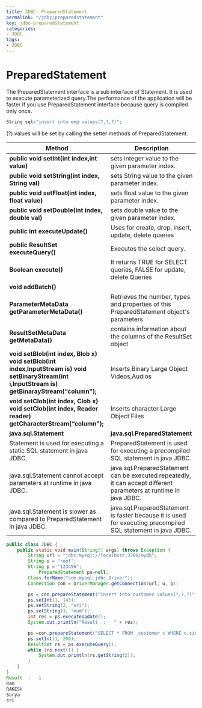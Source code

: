 ```yaml
---
title: JDBC- PreparedStatement
permalink: "/jdbc/preparedstatement"
key: jdbc-preparedstatement
categories:
- JDBC
tags:
- JDBC
---
```


PreparedStatement
===================

The PreparedStatement interface is a sub interface of Statement. It is used to
execute parameterized query.The performance of the application will be faster if
you use PreparedStatement interface because query is compiled only once.
```java
String sql="insert into emp values(?,?,?)";
```


(?) values will be set by calling the setter methods of PreparedStatement.

| **Method**                                                                                                                                        | **Description**                                                                                                    |
|---------------------------------------------------------------------------------------------------------------------------------------------------|--------------------------------------------------------------------------------------------------------------------|
| **public void setInt(int index,int value)**                                                                                                       | sets integer value to the given parameter index.                                                                   |
| **public void setString(int index, String val)**                                                                                                  | sets String value to the given parameter index.                                                                    |
| **public void setFloat(int index, float value)**                                                                                                  | sets float value to the given parameter index.                                                                     |
| **public void setDouble(int index, double val)**                                                                                                  | sets double value to the given parameter index.                                                                    |
| **public int executeUpdate()**                                                                                                                    | Uses for create, drop, insert, update, delete queries                                                              |
| **public ResultSet executeQuery()**                                                                                                               | Executes the select query.                                                                                         |
| **Boolean execute()**                                                                                                                             | It returns TRUE for SELECT queries, FALSE for update, delete Queries                                               |
| **void addBatch()**                                                                                                                               |                                                                                                                    |
| **ParameterMetaData getParameterMetaData()**                                                                                                      | Retrieves the number, types and properties of this PreparedStatement object's parameters                           |
| **ResultSetMetaData getMetaData()**                                                                                                               | contains information about the columns of the ResultSet object                                                     |
| **void setBlob(int index, Blob x) void setBlob(int index,InputStream is) void setBinaryStream(int i,InputStream is) getBinarayStream(“column");** | Inserts Binary Large Object Videos,Audios                                                                          |
| **void setClob(int index, Clob x) void setClob(int index, Reader reader) getCharacterStream(“column");**                                          | Inserts character Large Object Files                                                                               |
| **java.sql.Statement**                                                                                                                            | **java.sql.PreparedStatement**                                                                                     |
| Statement is used for executing a static SQL statement in java JDBC.                                                                              | PreparedStatement is used for executing a precompiled SQL statement in java JDBC.                                  |
| java.sql.Statement cannot accept parameters at runtime in java JDBC.                                                                              | java.sql.PreparedStatement can be executed repeatedly, it can accept different parameters at runtime in java JDBC. |
| java.sql.Statement is slower as compared to PreparedStatement in java JDBC.                                                                       | java.sql.PreparedStatement is faster because it is used for executing precompiled SQL statement in java JDBC.      |

```java
public class JDBC {
	public static void main(String[] args) throws Exception {
		String url = "jdbc:mysql://localhost:3306/mydb";
		String u = "root";
		String p = "123456";
            PreparedStatement ps=null;
		Class.forName("com.mysql.jdbc.Driver");
		Connection con = DriverManager.getConnection(url, u, p);

        ps = con.prepareStatement("insert into customer values(?,?,?)");
		ps.setInt(1, 143);
		ps.setString(2, "sri");
		ps.setString(3, "mum");
		int res = ps.executeUpdate();
		System.out.println("Result	:	" + res);

        ps =con.prepareStatement("SELECT * FROM  customer c WHERE c.cid<? ");
		ps.setInt(1, 200);
		ResultSet rs = ps.executeQuery();
		while (rs.next()) {
			System.out.println(rs.getString(2));
		}
	}
}
Result	:	1
Ram
RAKESH
Surya
sri
```
